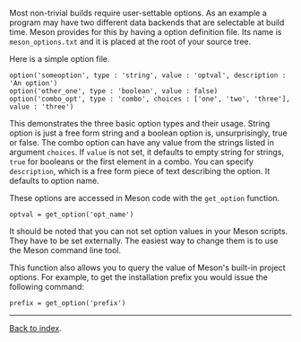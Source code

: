 Most non-trivial builds require user-settable options. As an example a program may have two different data backends that are selectable at build time. Meson provides for this by having a option definition file. Its name is `meson_options.txt` and it is placed at the root of your source tree.

Here is a simple option file.

    option('someoption', type : 'string', value : 'optval', description : 'An option')
    option('other_one', type : 'boolean', value : false)
    option('combo_opt', type : 'combo', choices : ['one', 'two', 'three'], value : 'three')

This demonstrates the three basic option types and their usage. String option is just a free form string and a boolean option is, unsurprisingly, true or false. The combo option can have any value from the strings listed in argument `choices`. If `value` is not set, it defaults to empty string for strings, `true` for booleans or the first element in a combo. You can specify `description`, which is a free form piece of text describing the option. It defaults to option name.

These options are accessed in Meson code with the `get_option` function.

    optval = get_option('opt_name')

It should be noted that you can not set option values in your Meson scripts. They have to be set externally. The easiest way to change them is to use the Meson command line tool.

This function also allows you to query the value of Meson's built-in project options. For example, to get the installation prefix you would issue the following command:

    prefix = get_option('prefix')


---

[Back to index](Manual).
